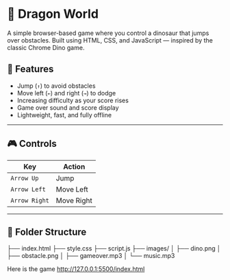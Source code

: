 # 🦖 Dragon World

A simple browser-based game where you control a dinosaur that jumps over obstacles. Built using HTML, CSS, and JavaScript — inspired by the classic Chrome Dino game.


## 🚀 Features

- Jump (`↑`) to avoid obstacles  
- Move left (`←`) and right (`→`) to dodge  
- Increasing difficulty as your score rises  
- Game over sound and score display  
- Lightweight, fast, and fully offline  

---

## 🎮 Controls

| Key          | Action       |
|--------------|--------------|
| `Arrow Up`   | Jump         |
| `Arrow Left` | Move Left    |
| `Arrow Right`| Move Right   |

---

## 📁 Folder Structure

├── index.html
├── style.css
├── script.js
├── images/
│ ├── dino.png
│ ├── obstacle.png
│ ├── gameover.mp3
│ └── music.mp3

Here is the game http://127.0.0.1:5500/index.html
